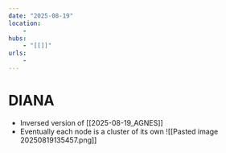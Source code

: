```yaml
---
date: "2025-08-19"
location: 
    - 
hubs: 
    - "[[]]"
urls:
    - 
---
```


# DIANA
+ Inversed version of [[2025-08-19_AGNES]]
+ Eventually each node is a cluster of its own
![[Pasted image 20250819135457.png]]

